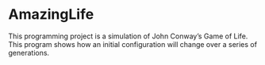 # AmazingLife
This programming project is a simulation of John Conway’s Game of  Life. This program shows how an initial configuration will change over a series of  generations. 

